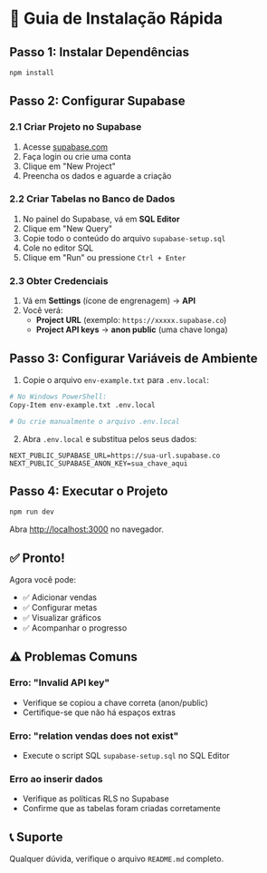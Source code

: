 # 🚀 Guia de Instalação Rápida

## Passo 1: Instalar Dependências

```bash
npm install
```

## Passo 2: Configurar Supabase

### 2.1 Criar Projeto no Supabase

1. Acesse [supabase.com](https://supabase.com)
2. Faça login ou crie uma conta
3. Clique em "New Project"
4. Preencha os dados e aguarde a criação

### 2.2 Criar Tabelas no Banco de Dados

1. No painel do Supabase, vá em **SQL Editor**
2. Clique em "New Query"
3. Copie todo o conteúdo do arquivo `supabase-setup.sql`
4. Cole no editor SQL
5. Clique em "Run" ou pressione `Ctrl + Enter`

### 2.3 Obter Credenciais

1. Vá em **Settings** (ícone de engrenagem) → **API**
2. Você verá:
   - **Project URL** (exemplo: `https://xxxxx.supabase.co`)
   - **Project API keys** → **anon public** (uma chave longa)

## Passo 3: Configurar Variáveis de Ambiente

1. Copie o arquivo `env-example.txt` para `.env.local`:

```bash
# No Windows PowerShell:
Copy-Item env-example.txt .env.local

# Ou crie manualmente o arquivo .env.local
```

2. Abra `.env.local` e substitua pelos seus dados:

```env
NEXT_PUBLIC_SUPABASE_URL=https://sua-url.supabase.co
NEXT_PUBLIC_SUPABASE_ANON_KEY=sua_chave_aqui
```

## Passo 4: Executar o Projeto

```bash
npm run dev
```

Abra [http://localhost:3000](http://localhost:3000) no navegador.

## ✅ Pronto!

Agora você pode:
- ✅ Adicionar vendas
- ✅ Configurar metas
- ✅ Visualizar gráficos
- ✅ Acompanhar o progresso

## ⚠️ Problemas Comuns

### Erro: "Invalid API key"
- Verifique se copiou a chave correta (anon/public)
- Certifique-se que não há espaços extras

### Erro: "relation vendas does not exist"
- Execute o script SQL `supabase-setup.sql` no SQL Editor

### Erro ao inserir dados
- Verifique as políticas RLS no Supabase
- Confirme que as tabelas foram criadas corretamente

## 📞 Suporte

Qualquer dúvida, verifique o arquivo `README.md` completo.

